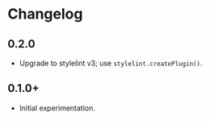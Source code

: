 # Changelog

## 0.2.0

- Upgrade to stylelint v3; use `stylelint.createPlugin()`.

## 0.1.0+

- Initial experimentation.
